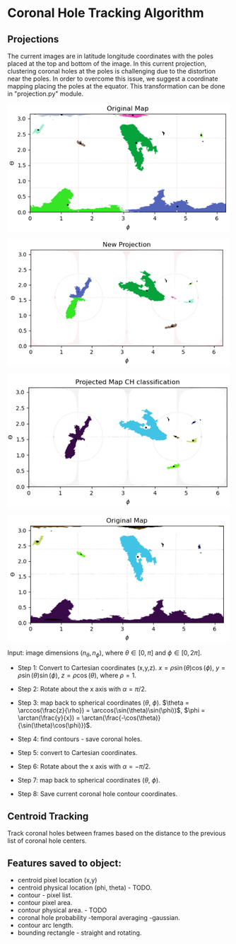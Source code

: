 # Coronal Hole Tracking Algorithm 

## Projections
The current images are in latitude longitude coordinates with the poles placed at the top and bottom of the image. In this current projection, clustering coronal holes at the poles is challenging due to the distortion near the poles. In order to overcome this issue, we suggest a coordinate mapping placing the poles at the equator. This transformation can be done in "projection.py" module. 


![](images/map.png)

![](images/newprojection.png)

![](images/ch_class_proj.png)

![](images/orig_map.png)

Input: image dimensions $(n_{\theta}, n_{\phi})$, where $\theta \in [0, \pi]$ and $\phi \in [0, 2\pi]$.


- Step 1: Convert to Cartesian coordinates (x,y,z).
  $x = \rho \sin(\theta)\cos(\phi)$,
  $y = \rho \sin(\theta)\sin(\phi)$,
  $z = \rho \cos(\theta)$,
  where $\rho = 1$. 
  
- Step 2: Rotate about the x axis with $\alpha = \pi/2$.

- Step 3: map back to spherical coordinates ($\theta$, $\phi$).
  $\theta = \arccos(\frac{z}{\rho}) = \arccos(\sin(\theta)\sin(\phi))$,
  $\phi = \arctan(\frac{y}{x}) = \arctan(\frac{-\cos(\theta)}{\sin(\theta)\cos(\phi)})$.

- Step 4: find contours - save coronal holes. 

- Step 5: convert to Cartesian coordinates. 

- Step 6: Rotate about the x axis with $\alpha = -\pi/2$.

- Step 7: map back to spherical coordinates ($\theta$, $\phi$).

- Step 8: Save current coronal hole contour coordinates. 

## Centroid Tracking 
Track coronal holes between frames based on the distance to the previous list of coronal hole centers. 

## Features saved to object: 

- centroid pixel location (x,y)
- centroid physical location (phi, theta) - TODO.
- contour - pixel list.
- contour pixel area.
- contour physical area. - TODO
- coronal hole probability -temporal averaging -gaussian.
- contour arc length.
- bounding rectangle - straight and rotating.